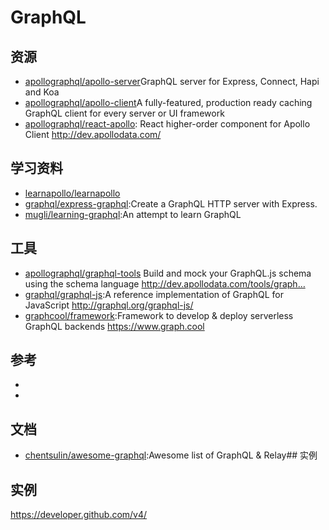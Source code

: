 # GraphQL

## 资源

- [apollographql/apollo-server](https://github.com/apollographql/apollo-server)GraphQL server for Express, Connect, Hapi and Koa
- [apollographql/apollo-client](https://github.com/apollographql/apollo-client)A fully-featured, production ready caching GraphQL client for every server or UI framework
- [apollographql/react-apollo](https://github.com/apollographql/react-apollo): React higher-order component for Apollo Client http://dev.apollodata.com/

## 学习资料

- [learnapollo/learnapollo](https://github.com/learnapollo/learnapollo)
- [graphql/express-graphql](https://github.com/graphql/express-graphql):Create a GraphQL HTTP server with Express.
- [mugli/learning-graphql](https://github.com/mugli/learning-graphql):An attempt to learn GraphQL

## 工具

- [apollographql/graphql-tools](https://github.com/apollographql/graphql-tools)  Build and mock your GraphQL.js schema using the schema language http://dev.apollodata.com/tools/graph…
- [graphql/graphql-js](https://github.com/graphql/graphql-js):A reference implementation of GraphQL for JavaScript http://graphql.org/graphql-js/
- [graphcool/framework](https://github.com/graphcool/framework):Framework to develop & deploy serverless GraphQL backends https://www.graph.cool

## 参考

- [](http://graphql.org/)
- [](https://www.howtographql.com/)

## 文档

* [chentsulin/awesome-graphql](https://github.com/chentsulin/awesome-graphql):Awesome list of GraphQL & Relay## 实例

## 实例

<https://developer.github.com/v4/>
